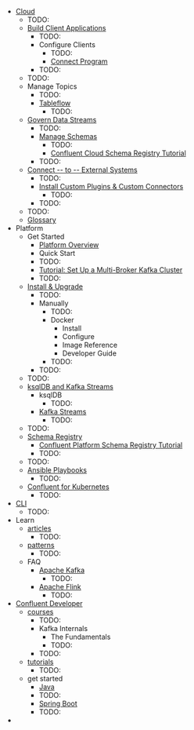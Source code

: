 * [Cloud](cloud.overview.md)
  * TODO:
  * [Build Client Applications](client-apps.overview.md)
    * TODO:
    * Configure Clients
      * TODO:
      * [Connect Program](client-apps.connect-w-confluent.md)
    * TODO:
  * TODO:
  * Manage Topics
    * TODO:
    * [Tableflow](topics.tableflow.overview.md)
      * TODO:
  * [Govern Data Streams](stream-governance.index.md)
    * TODO:
    * [Manage Schemas](sr.index.md)
      * TODO:
      * [Confluent Cloud Schema Registry Tutorial](sr.schema_registry_ccloud_tutorial.md)
    * TODO:
  * [Connect -- to -- External Systems](connectors.index.md)
    * TODO:
    * [Install Custom Plugins & Custom Connectors](connectors.bring-your-connector.overview.md)
      * TODO:
    * TODO:
  * TODO:
  * [Glossary](glossary.md)
* Platform
  * Get Started
    * [Platform Overview](platform.current.get-started.platform.md)
    * Quick Start
    * TODO:
    * [Tutorial: Set Up a Multi-Broker Kafka Cluster](platform.current.get-started.tutorial-multi-broker.md)
    * TODO:
  * [Install & Upgrade](platform.current.installation.overview.md)
    * TODO:
    * Manually
      * TODO:
      * Docker
        * Install
        * Configure
        * Image Reference
        * Developer Guide
      * TODO:
    * TODO:
  * TODO:
  * [ksqlDB and Kafka Streams](platform.current.streams-ksql.md)
    * ksqlDB
      * TODO:
    * [Kafka Streams](platform.current.streams.overview.md)
      * TODO:
  * TODO:
  * [Schema Registry](platform.current.schema-registry.index.md)
    * [Confluent Platform Schema Registry Tutorial](platform.current.schema-registry.schema_registry_onprem_tutorial.md)
    * TODO:
  * TODO:
  * [Ansible Playbooks](ansible.current.overview.md)
    * TODO:
  * [Confluent for Kubernetes](operator.current.overview.md)
    * TODO:
* [CLI](confluent-cli.overview.md)
  * TODO:
* Learn
  * [articles](https://developer.confluent.io/learn/)
    * TODO:
  * [patterns](patterns.md)
    * TODO:
  * FAQ
    * [Apache Kafka](faq.apache-kafka.md)
      * TODO:
    * [Apache Flink](faq.apache-flink.md)
      * TODO:
* [Confluent Developer](developer.confluent.io.md)
  * [courses](https://developer.confluent.io/courses)
    * TODO:
    * Kafka Internals
      * The Fundamentals
      * TODO:
    * TODO:
  * [tutorials](https://developer.confluent.io/tutorials/)
    * TODO:
  * get started
    * [Java](get-started.java.md)
    * TODO:
    * [Spring Boot](get-started.spring-boot.md)
    * TODO:
* 